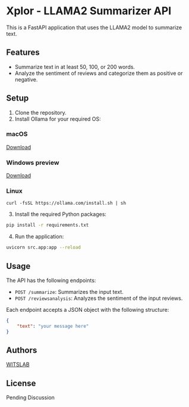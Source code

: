 # Xplor - LLAMA2 Summarizer API

This is a FastAPI application that uses the LLAMA2 model to summarize text.

## Features

- Summarize text in at least 50, 100, or 200 words.
- Analyze the sentiment of reviews and categorize them as positive or negative.

## Setup

1. Clone the repository.
2. Install Ollama for your required OS:
### macOS

[Download](https://ollama.com/download/Ollama-darwin.zip)

### Windows preview

[Download](https://ollama.com/download/OllamaSetup.exe)

### Linux

```
curl -fsSL https://ollama.com/install.sh | sh
```
3. Install the required Python packages:
   
```sh
pip install -r requirements.txt
```


4. Run the application:

```sh
uvicorn src.app:app --reload
```

## Usage

The API has the following endpoints:

- `POST /summarize`: Summarizes the input text.
- `POST /reviewsanalysis`: Analyzes the sentiment of the input reviews.

Each endpoint accepts a JSON object with the following structure:

```json
{
    "text": "your message here"
}
```

## Authors

[WITSLAB](https://www.thewitslab.com/)


## License

Pending Discussion